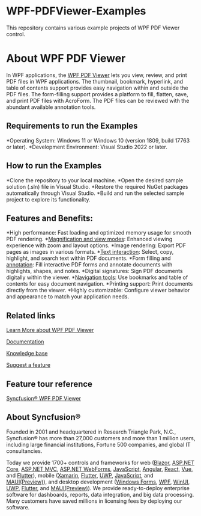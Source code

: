 # WPF-PDFViewer-Examples
This repository contains various example projects of WPF PDF Viewer control.

# About WPF PDF Viewer
In WPF applications, the [WPF PDF Viewer](https://www.syncfusion.com/pdf-viewer-sdk/wpf-pdf-viewer?utm_source=github&utm_medium=listing&utm_campaign=winforms-pdf-viewer-github-samples) lets you view, review, and print PDF files in WPF applications. The thumbnail, bookmark, hyperlink, and table of contents support provides easy navigation within and outside the PDF files. The form-filling support provides a platform to fill, flatten, save, and print PDF files with AcroForm. The PDF files can be reviewed with the abundant available annotation tools.

## Requirements to run the Examples
*Operating System: Windows 11 or Windows 10 (version 1809, build 17763 or later).
*Development Environment: Visual Studio 2022 or later.

## How to run the Examples
*Clone the repository to your local machine.
*Open the desired sample solution (.sln) file in Visual Studio.
*Restore the required NuGet packages automatically through Visual Studio.
*Build and run the selected sample project to explore its functionality.

## Features and Benefits:
*High performance: Fast loading and optimized memory usage for smooth PDF rendering.
*[Magnification and view modes](https://help.syncfusion.com/document-processing/pdf/pdf-viewer/wpf/magnifying-pdf-documents): Enhanced viewing experience with zoom and layout options.
*Image rendering: Export PDF pages as images in various formats.
*[Text interaction](https://help.syncfusion.com/document-processing/pdf/pdf-viewer/wpf/extract-text-from-pdf): Select, copy, highlight, and search text within PDF documents.
*Form filling and [annotation](https://help.syncfusion.com/document-processing/pdf/pdf-viewer/wpf/working-with-annotations/ink-annotation): Fill interactive PDF forms and annotate documents with highlights, shapes, and notes.
*Digital signatures: Sign PDF documents digitally within the viewer.
*[Navigation tools](https://help.syncfusion.com/document-processing/pdf/pdf-viewer/wpf/working-with-thumbnail-navigation): Use bookmarks and table of contents for easy document navigation.
*Printing support: Print documents directly from the viewer.
*Highly customizable: Configure viewer behavior and appearance to match your application needs.

## Related links

[Learn More about WPF PDF Viewer](https://www.syncfusion.com/pdf-viewer-sdk/wpf-pdf-viewer?utm_source=github&utm_medium=listing&utm_campaign=winforms-pdf-viewer-github-samples)

[Documentation](https://help.syncfusion.com/document-processing/pdf/pdf-viewer/wpf/getting-started)

[Knowledge base](https://www.syncfusion.com/kb?utm_source=github&utm_medium=listing&utm_campaign=winforms-pdf-viewer-github-samples)

[Suggest a feature](https://www.syncfusion.com/feedback/wpf)

## Feature tour reference
[Syncfusion&reg; WPF PDF Viewer](https://www.syncfusion.com/wpf-controls/pdf-viewer)

## About Syncfusion&reg;

Founded in 2001 and headquartered in Research Triangle Park, N.C., Syncfusion&reg; has more than 27,000 customers and more than 1 million users, including large financial institutions, Fortune 500 companies, and global IT consultancies.

Today we provide 1700+ controls and frameworks for web ([Blazor](https://www.syncfusion.com/blazor-components?utm_source=github&utm_medium=listing&utm_campaign=winforms-pdf-viewer-github-samples), [ASP.NET Core](https://www.syncfusion.com/aspnet-core-ui-controls?utm_source=github&utm_medium=listing&utm_campaign=winforms-pdf-viewer-github-samples), [ASP.NET MVC](https://www.syncfusion.com/aspnet-mvc-ui-controls?utm_source=github&utm_medium=listing&utm_campaign=winforms-pdf-viewer-github-samples), [ASP.NET WebForms](https://www.syncfusion.com/jquery/aspnet-webforms-ui-controls?utm_source=github&utm_medium=listing&utm_campaign=winforms-pdf-viewer-github-samples), [JavaScript](https://www.syncfusion.com/javascript-ui-controls?utm_source=github&utm_medium=listing&utm_campaign=winforms-pdf-viewer-github-samples), [Angular](https://www.syncfusion.com/angular-ui-components?utm_source=github&utm_medium=listing&utm_campaign=winforms-pdf-viewer-github-samples), [React](https://www.syncfusion.com/react-ui-components?utm_source=github&utm_medium=listing&utm_campaign=winforms-pdf-viewer-github-samples), [Vue](https://www.syncfusion.com/vue-ui-components?utm_source=github&utm_medium=listing&utm_campaign=winforms-pdf-viewer-github-samples), and [Flutter](https://www.syncfusion.com/flutter-widgets?utm_source=github&utm_medium=listing&utm_campaign=winforms-pdf-viewer-github-samples)), mobile ([Xamarin](https://www.syncfusion.com/xamarin-ui-controls?utm_source=github&utm_medium=listing&utm_campaign=winforms-pdf-viewer-github-samples), [Flutter](https://www.syncfusion.com/flutter-widgets?utm_source=github&utm_medium=listing&utm_campaign=winforms-pdf-viewer-github-samples), [UWP](https://www.syncfusion.com/uwp-ui-controls?utm_source=github&utm_medium=listing&utm_campaign=winforms-pdf-viewer-github-samples), [JavaScript](https://www.syncfusion.com/javascript-ui-controls?utm_source=github&utm_medium=listing&utm_campaign=winforms-pdf-viewer-github-samples), and [MAUI(Preview)](https://www.syncfusion.com/maui-controls?utm_source=github&utm_medium=listing&utm_campaign=winforms-pdf-viewer-github-samples)), and desktop development ([Windows Forms](https://www.syncfusion.com/winforms-ui-controls?utm_source=github&utm_medium=listing&utm_campaign=winforms-pdf-viewer-github-samples), [WPF](https://www.syncfusion.com/wpf-ui-controls?utm_source=github&utm_medium=listing&utm_campaign=winforms-pdf-viewer-github-samples), [WinUI](https://www.syncfusion.com/winui-controls?utm_source=github&utm_medium=listing&utm_campaign=winforms-pdf-viewer-github-samples), [UWP](https://www.syncfusion.com/uwp-ui-controls?utm_source=github&utm_medium=listing&utm_campaign=winforms-pdf-viewer-github-samples), [Flutter](https://www.syncfusion.com/flutter-widgets?utm_source=github&utm_medium=listing&utm_campaign=winforms-pdf-viewer-github-samples), and [MAUI(Preview)](https://www.syncfusion.com/maui-controls?utm_source=github&utm_medium=listing&utm_campaign=winforms-pdf-viewer-github-samples)). We provide ready-to-deploy enterprise software for dashboards, reports, data integration, and big data processing. Many customers have saved millions in licensing fees by deploying our software.
